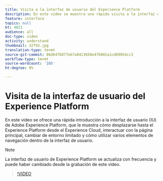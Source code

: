 ```yaml
---
title: Visita a la interfaz de usuario del Experience Platform
description: En este vídeo se muestra una rápida visita a la interfaz de usuario de Adobe Experience Platform para mostrarle cómo desplazarse al Experience Platform desde el Experience Cloud, el panel de la página principal, las funciones de habilitación de la interfaz, el conmutador de simulador de pruebas y los elementos de navegación.
feature: interface
topics: null
kt: 4821
audience: all
doc-type: video
activity: understand
thumbnail: 32792.jpg
translation-type: tm+mt
source-git-commit: 86d6476877eb7a0413658e476802a1cd8905dcc3
workflow-type: tm+mt
source-wordcount: '105'
ht-degree: 0%

---
```



# Visita de la interfaz de usuario del Experience Platform

En este vídeo se ofrece una rápida introducción a la interfaz de usuario (IU) de Adobe Experience Platform, que le muestra cómo desplazarse hasta el Experience Platform desde el Experience Cloud, interactuar con la página principal, cambiar de entorno limitado y cómo utilizar varios elementos de navegación dentro de la interfaz de usuario.

>[!NOTE]
>
>La interfaz de usuario de Experience Platform se actualiza con frecuencia y puede haber cambiado desde la grabación de este vídeo.


>[!VIDEO](https://video.tv.adobe.com/v/32792?quality=12&learn=on)